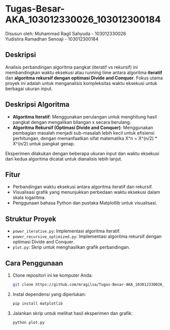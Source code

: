 # Tugas-Besar-AKA_103012330026_103012300184

Disusun oleh:
Muhammad Ragil Sahyuda - 103012330026  
Yudistira Ramadhan Senoaji - 103012300184

## Deskripsi

Analisis perbandingan algoritma pangkat (iteratif vs rekursif) ini membandingkan waktu eksekusi atau running time antara algoritma **iteratif** dan **algoritma rekursif dengan optimasi Divide and Conquer**. Fokus utama proyek ini adalah untuk menganalisis kompleksitas waktu eksekusi untuk berbagai ukuran input.

## Deskripsi Algoritma

- **Algoritma Iteratif**: Menggunakan perulangan untuk menghitung hasil pangkat dengan mengalikan bilangan x secara berulang.
- **Algoritma Rekursif (Optimasi Divide and Conquer)**: Menggunakan pembagian masalah menjadi sub-masalah lebih kecil untuk efisiensi perhitungan, dengan memanfaatkan sifat matematika X^n = X^(n/2) * X^(n/2) untuk pangkat genap.

Eksperimen dilakukan dengan beberapa ukuran input dan waktu eksekusi dari kedua algoritma dicatat untuk dianalisis lebih lanjut.

## Fitur

- Perbandingan waktu eksekusi antara algoritma iteratif dan rekursif.
- Visualisasi grafik yang menunjukkan perbedaan waktu eksekusi dalam skala logaritma.
- Penggunaan bahasa Python dan pustaka Matplotlib untuk visualisasi.

## Struktur Proyek

- `power_iterative.py`: Implementasi algoritma iteratif.
- `power_recursive_optimized.py`: Implementasi algoritma rekursif dengan optimasi Divide and Conquer.
- `plot.py`: Skrip untuk menghasilkan grafik perbandingan.

## Cara Penggunaan

1. Clone repositori ini ke komputer Anda:
   ```bash
   git clone https://github.com/mragilsa/Tugas-Besar-AKA_103012330026_103012300184.git
2. Instal dependensi yang diperlukan:
   ```bash
   pip install matplotlib
3. Jalankan skrip untuk melihat hasil eksperimen dan grafik:
   ```bash
   python plot.py
